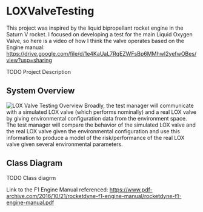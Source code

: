 # LOXValveTesting

This project was inspired by the liquid bipropellant rocket engine in the Saturn V rocket. I focused on developing a test for the main Liquid Oxygen Valve, so here is a video of how I think the valve operates based on the Engine manual:
https://drive.google.com/file/d/1e4KaUaL7RqEZWFsBp6MMhwI2yefwOBes/view?usp=sharing


TODO Project Description 

## System Overview
![LOX Valve Testing Overview](https://user-images.githubusercontent.com/35115515/170798309-a6c3992c-7629-43ff-81a7-23ed34b37298.png)
Broadly, the test manager will communicate with a simulated LOX valve (which performs nominally) and a real LOX valve by giving environmental configuration data from the environment space. The test manager will compare the behavior of the simulated LOX valve and the real LOX valve given the environmental configuration and use this information to produce a model of the risk/performance of the real LOX valve given several environmental parameters.

## Class Diagram

TODO Class diagrm

Link to the F1 Engine Manual referenced:
https://www.pdf-archive.com/2016/10/21/rocketdyne-f1-engine-manual/rocketdyne-f1-engine-manual.pdf
